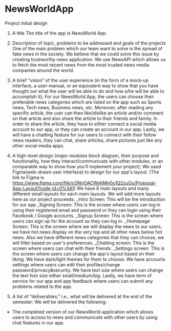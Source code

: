 # NewsWorldApp

Project initial design
1) A title
The title of the app is NewsWorld App

2) Description of topic, problems to be addressed and goals of the projects
One of the main problem which our team want to solve is the spread of fake news in the society. We believe that we could solve this issue by creating trustworthy news application. We use NewsAPI which allows us to fetch the most recent news from the most trusted news media companies around the world.

3) A brief “vision” of the user experience (in the form of a mock-up interface, a user-manual, or an equivalent way to show that you have thought out what the user will be able to do and how s/he will be able to accomplish it);
For our NewsWorld App, the users can choose their preferable news categories which are listed on the app such as Sports news, Tech news, Business news, etc. Moreover, after reading any specific article, the user can then like/dislike an article and/or comment on that article and also share the article to their friends and family. In order to share the article, they have to either connect a social media account to our app, or they can create an account in our app. Lastly, we will have a chatting feature for our users to connect with their fellow news readers, they can chat, share articles, share pictures just like any other social media apps.

4) A high-level design (major modules block diagram, their purpose and functionality, how they interact/communicate with other modules, or an comparable way to show how you'll implement your project);
We used Figma(web-drawn user interface) to design for our app's layout.
(The link to Figma is https://www.figma.com/file/cONnOACWt4jMn0u1Q2zuOu/Proposal-App-Layout?node-id=0%3A1)
We have 6 main layouts and many different small layouts for each main layouts. We will add more layouts here as our project proceeds.
_Intro Screen: This will be the introduction for our app
_Signing Screen: This is the screen where users can log in using their registered email and password or they can login using their Facebook / Google accounts.
_Signup Screen: This is the screen where users can sign up for the account so they can log in.
_Homepage Screen: This is the screen where we will display the news to our users, we have hot news display on the very top and all other news below hot news. Also we have different news categories that they can choose, we will filter based on user's preferences.
_Chatting screen: This is the screen where users can chat with their friends.
_Settings screen: This is the screen where users can change the app's layout based on their liking. We have dark/light themes for them to choose. We have accounts settings where users can edit their profiles/change password/privacy&security. We have text size where users can change the text font size either small/medium/big. Lastly, we have term of service for our app and app feedback where users can submit any problems related to the app.

5) A list of “deliverables,” i.e., what will be delivered at the end of the semester:
We will be delivered the following:
- The completed version of our NewsWorld application which allows users to access to news and communicate with other users by using chat features in our app.
